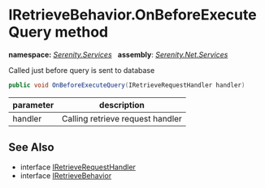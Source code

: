 # IRetrieveBehavior.OnBeforeExecuteQuery method
**namespace:** *[Serenity.Services](../../README.md#serenity.services-namespace)*   **assembly**: *[Serenity.Net.Services](../../README.md)*

Called just before query is sent to database

```csharp
public void OnBeforeExecuteQuery(IRetrieveRequestHandler handler)
```

| parameter | description |
| --- | --- |
| handler | Calling retrieve request handler |

## See Also

* interface [IRetrieveRequestHandler](../IRetrieveRequestHandler.md)
* interface [IRetrieveBehavior](../IRetrieveBehavior.md)